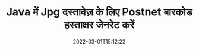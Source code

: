 ---
############################# Static ############################
layout: "auto-gen-signature"
date: 2022-03-01T15:12:22
draft: false
operation: Sign
signaturetype: Barcode
codetype: Postnet
fileformat: Jpg
productName: Java
lang: hi
productCode: java
otherformats: pdf doc docx docm dot dotm dotx odt ott rtf xls xlsx xlsm xlsb csv ods ots xltx xltm ppt pptx pps ppsx odp otp potx potm pptm ppsm png jpg bmp gif tiff svg webp wmf
breadcrumb: Put  Barcode signature on Jpg for Java

############################# Head ############################
head_title: "Java में Postnet बारकोड के साथ eSign Jpg दस्तावेज़"
head_description: "Postnet बारकोड सिग्नेचर बनाएं और इसे Jpg डॉक्यूमेंट पर Java के साथ कोड की दो पंक्तियों का उपयोग करके लगाएं। विभिन्न फ़ाइल स्वरूपों पर हस्ताक्षर करने के लिए GroupDocs दस्तावेज़ हस्ताक्षर API का उपयोग करें।"

############################# Header ############################
title: "Java में Jpg दस्तावेज़ के लिए Postnet बारकोड हस्ताक्षर जेनरेट करें"
description: "Postnet बारकोड के साथ अपने Jpg व्यावसायिक दस्तावेज़ों पर ई-हस्ताक्षर करें। हस्ताक्षर विकल्प सेट करने के लिए कोड की कुछ पंक्तियों के साथ जल्दी और आसानी से बारकोड हस्ताक्षर उत्पन्न करें।"
bg_image: "https://cms.admin.containerize.com/templates/aspose/App_Themes/V3/images/bg/header1.png"
bg_overlay: false
button:
    enable: true

############################# SubMenu ############################
submenu:
    enable: true

    left:
        img_alt: "GroupDocs.Signature for Java"
        image: "https://cms.admin.containerize.com/templates/groupdocs/images/product-logos/90x90-noborder/groupdocs-signature-java.png"
        product: "GroupDocs.Signature"
        platform: "Java"



############################# About ############################
about:
    enable: true
    title: "GroupDocs.Signature for Java बारकोड सिग्नेचर API के बारे में।"
    content: |
        [GroupDocs.Signature for Java](https://products.groupdocs.com/signature/java/) UPCA, UPCE, EAN13, EAN14, Code39, Code39Extended, Code128, Codabar, Postnet, ISBN जैसे बारकोड प्रकारों का उपयोग करके डिजिटल दस्तावेज़ ई-हस्ताक्षर को प्रबंधित करने के लिए एक त्वरित और आसान एपीआई है। , ITF14 और कई अन्य। ग्राहक आवश्यक टेक्स्ट प्रदान करके आसानी से बारकोड बना सकते हैं और उन्हें PDF, Microsoft Office Words Documents, Microsoft Office Excel कार्यपुस्तिकाओं, MS PowerPoint प्रस्तुतियों, Adobe Photoshop फ़ाइलों और विभिन्न छवि प्रारूपों में डाल सकते हैं। दस्तावेज़ों में रखे गए बारकोड को अद्यतन, खोजा, सत्यापित, हटाया या पूर्वावलोकन किया जा सकता है। इसके अलावा, बारकोड अनुकूलन समर्थित है।
    

############################# Steps ############################
steps:
    enable: true
    title_left: "Java में Barcode के साथ Jpg पर हस्ताक्षर करने के चरण"
    content_left: |
        [GroupDocs.Signature for Java](https://products.groupdocs.com/signature/java/) जल्दी और आसानी से Barcode हस्ताक्षर के साथ Jpg दस्तावेज़ों पर हस्ताक्षर करने की क्षमता प्रदान करता है।
        
        * सिग्नेचर क्लास का एक इंस्टेंस बनाएं जो {{फाइलफॉर्मेट}} फाइल को पाथ या मेमोरी स्ट्रीम के रूप में साइन करने वाली फाइल प्रदान करता है
        * साइनऑप्शन क्लास को इंस्टेंट करें और सभी मांगे गए डेटा को सेट करें।
        * Signature.Sign() मेथड पासिंग आउटपुट Jpg फाइल या मेमोरी स्ट्रीम को आमंत्रित करें

    title_right: " सिस्टम आवश्यकताएं"
    content_right: |
        GroupDocs.Signature for Java सभी प्रमुख प्लेटफॉर्म और ऑपरेटिंग सिस्टम पर समर्थित हैं। नीचे दिए गए कोड को निष्पादित करने से पहले, कृपया सुनिश्चित करें कि आपके सिस्टम पर निम्नलिखित पूर्वापेक्षाएँ स्थापित हैं।

        * ऑपरेटिंग सिस्टम: माइक्रोसॉफ्ट विंडोज, लिनक्स, मैकओएस
        * विकास परिवेश: NetBeans, Intellij IDEA, Eclipse, etc.
        * Java runtime: J2SE 6.0 and above
        * [Maven](https://repository.groupdocs.com/webapp/#/artifacts/browse/tree/General/repo/com/groupdocs/groupdocs-signature) से नवीनतम GroupDocs.Signature for Java प्राप्त करें
         
    code: |
        ```java    
                
        // Set up input Jpg file
        String filePath = "input.jpg";
        // Set up output file
        String outputFilePath = "output.jpg";

        // Instantiate Signature for input file
        Signature signature = new Signature(filePath);

        // create barcode option with predefined barcode text
        BarcodeSignOptions options = new BarcodeSignOptions("John Smith");

        // setup Barcode encoding type
        options.setEncodeType(BarcodeTypes.Postnet);

        // set signature position
        options.setLeft(50);
        options.setTop(50);
        options.setWidth(200);
        options.setHeight(50);

        // sign Jpg document
        SignResult result = signature.sign(outputFilePath, options);

        ```

############################# Demos ############################
demos:
    enable: true
    title: "Barcode लाइव डेमो के साथ Jpg दस्तावेज़ों पर हस्ताक्षर करना"
    content: |
       [GroupDocs.Signature App](https://products.groupdocs.app/signature/family) वेबसाइट पर जाकर अभी विभिन्न हस्ताक्षरों के साथ Jpg फ़ाइल पर हस्ताक्षर करें। मुफ्त ऑनलाइन डेमो आपका इंतजार कर रहा है।

        
############################# About Formats ############################
about_formats:
    enable: true
    format:
        # format loop
        - icon: "fas fa-barcode"
          title: "About Postnet Barcode"
          content: |
            POSTNET (पोस्टल न्यूमेरिक एन्कोडिंग तकनीक) एक बारकोड सिम्बोलॉजी है जिसका उपयोग यूनाइटेड स्टेट्स पोस्टल सर्विस द्वारा मेल को निर्देशित करने में सहायता के लिए किया जाता है।
          characterset: |
             संख्यात्मक अंक (0-9)।
          textcapacity: |
             11 वर्णों तक।
          image: |
             iVBORw0KGgoAAAANSUhEUgAAACcAAAAjCAYAAAAXMhMjAAAAAXNSR0IArs4c6QAAAARnQU1BAACxjwv8YQUAAAAJcEhZcwAADsMAAA7DAcdvqGQAAACeSURBVFhH7c7BCkMxEELR/P9Pp1LoRrCXpi4Cbw5kIRKZtS82x52a407Ncae+HrfWer8Pyr+i/3NcQv/nuIT+z3EJ/X/Ocf9mlxuhsXZ2uREaa2eXG6Gxdna5ERprZ5cbobF2drkRGmtnlxuhsXZ2uREaa2eXG6Gxdna5ERprZ5cbobF2drkRGmtnlxuhsXZ2ubnAHHdqjjt18XF7vwDevzbHqsQWPwAAAABJRU5ErkJggg==

          link: ""

############################# More Formats ############################
more_formats:
    enable: true
    title: "Java के लिए अन्य समर्थित Barcode हस्ताक्षर"
    content: |
        "आप अन्य हस्ताक्षर प्रकारों के साथ Jpg पर भी हस्ताक्षर कर सकते हैं। कृपया नीचे दी गई सूची देखें।"
    format: 
        
       
back_to_top:
    enable: true
---